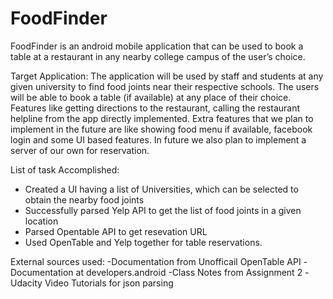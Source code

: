 # FoodFinder
FoodFinder is an android mobile application that can be used to book a table at a restaurant in any nearby college campus of the user’s choice.

Target Application:
The application will be used by staff and students at any given university to find food joints near their respective schools. The users will be able to book a table (if available) at any place of their choice.
Features like getting directions to the restaurant, calling the restaurant helpline from the app directly implemented. 
Extra features that we plan to implement in the future are like showing food menu if available, facebook login and some UI based features.
In future we also plan to implement a server of our own for reservation.


List of task Accomplished:
- Created a UI having a list of Universities, which can be selected to obtain the nearby food joints
- Successfully parsed Yelp API to get the list of food joints in a given location
- Parsed Opentable API to get resevation URL
- Used OpenTable and Yelp together for table reservations.

External sources used: 
-Documentation from Unofficail OpenTable API
-Documentation at developers.android
-Class Notes from Assignment 2
-Udacity Video Tutorials for json parsing
